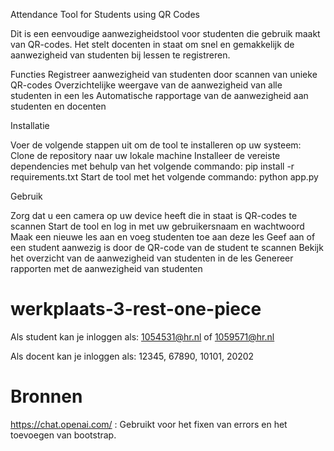 Attendance Tool for Students using QR Codes

Dit is een eenvoudige aanwezigheidstool voor studenten die gebruik maakt van QR-codes. Het stelt docenten in staat om snel en gemakkelijk de aanwezigheid van studenten bij lessen te registreren.

Functies
Registreer aanwezigheid van studenten door scannen van unieke QR-codes
Overzichtelijke weergave van de aanwezigheid van alle studenten in een les
Automatische rapportage van de aanwezigheid aan studenten en docenten

Installatie

Voer de volgende stappen uit om de tool te installeren op uw systeem:
Clone de repository naar uw lokale machine
Installeer de vereiste dependencies met behulp van het volgende commando: pip install -r requirements.txt
Start de tool met het volgende commando: python app.py

Gebruik

Zorg dat u een camera op uw device heeft die in staat is QR-codes te scannen
Start de tool en log in met uw gebruikersnaam en wachtwoord
Maak een nieuwe les aan en voeg studenten toe aan deze les
Geef aan of een student aanwezig is door de QR-code van de student te scannen
Bekijk het overzicht van de aanwezigheid van studenten in de les
Genereer rapporten met de aanwezigheid van studenten


# werkplaats-3-rest-one-piece
Als student kan je inloggen als: 1054531@hr.nl of 1059571@hr.nl

Als docent kan je inloggen als: 12345, 67890, 10101, 20202


# Bronnen
https://chat.openai.com/ : Gebruikt voor het fixen van errors en het toevoegen van bootstrap.
